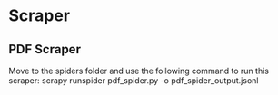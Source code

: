 # Scraper

## PDF Scraper

Move to the spiders folder and use the following command to run this scraper:
    scrapy runspider pdf_spider.py -o pdf_spider_output.jsonl